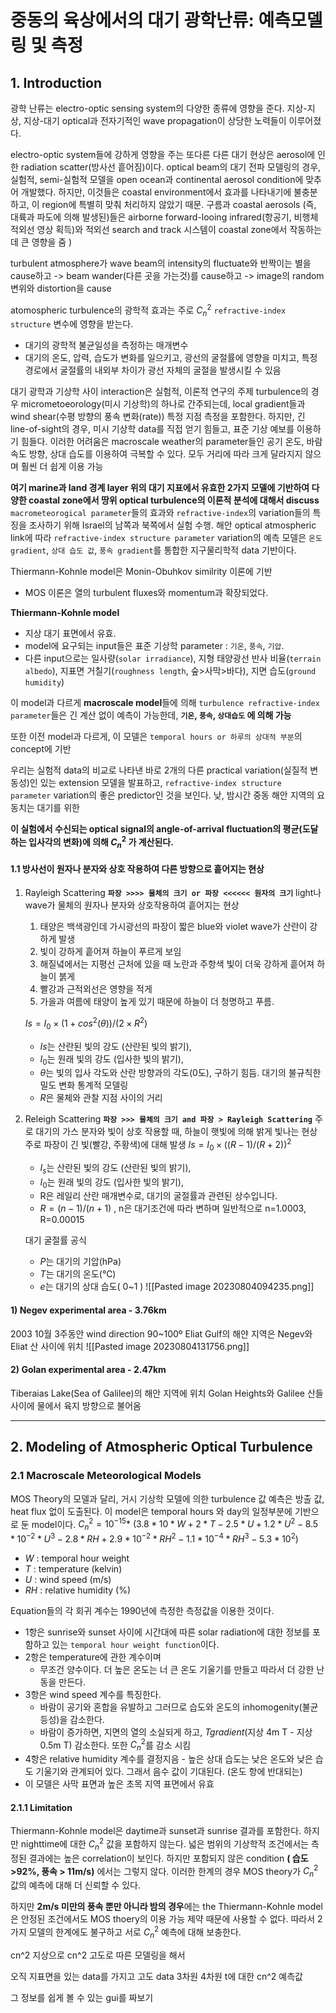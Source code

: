 # 중동의 육상에서의 대기 광학난류: 예측모델링 및 측정

## 1. Introduction

광학 난류는 electro-optic sensing system의 다양한 종류에 영향을 준다.
지상-지상, 지상-대기 optical과 전자기적인 wave propagation이 상당한 노력들이 이루어졌다.

electro-optic system들에 강하게 영향을 주는 또다른 다른 대기 현상은 aerosol에 인한 radiation scatter(방사선 흩어짐)이다.
optical beam의 대기 전파 모델링의 경우, 실험적, semi-실험적 모델을 open ocean과 continental aerosol condition에 맞추어 개발했다. 
하지만, 이것들은 coastal environment에서 효과를 나타내기에 불충분하고, 이 region에 특별히 맞춰 처리하지 않았기 때문.
구름과 coastal aerosols (즉, 대륙과 파도에 의해 발생된)들은 airborne forward-looing infrared(항공기, 비행체 적외선 영상 획득)와 적외선 search and track 시스템이 coastal zone에서 작동하는데 큰 영향을 줌 )

turbulent atmosphere가 wave beam의 intensity의 fluctuate와 반짝이는 별을 cause하고
-> beam wander(다른 곳을 가는것)를 cause하고
-> image의 random 변위와 distortion을 cause

atomospheric turbulence의 광학적 효과는 주로 $C_n^2$ `refractive-index structure` 변수에 영향을 받는다.
- 대기의 광학적 불균일성을 측정하는 매개변수
- 대기의 온도, 압력, 습도가 변화를 일으키고, 광선의 굴절률에 영향을 미치고, 특정 경로에서 굴절률의 내외부 차이가 광선 자체의 굴절을 발생시킬 수 있음

대기 광학과 기상학 사이 interaction은 실험적, 이론적 연구의 주제
turbulence의 경우 micrometoeorology(미시 기상학)의 하나로 간주되는데, local gradient들과 wind shear(수평 방향의 풍속 변화(rate)) 특정 지점 측정을 포함한다.
하지만, 긴 line-of-sight의 경우, 미시 기상학 data를 직접 얻기 힘들고, 표준 기상 예보를 이용하기 힘들다.
이러한 어려움은 macroscale weather의 parameter들인 공기 온도, 바람 속도 방향, 상대 습도를 이용하여 극복할 수 있다. 모두 거리에 따라 크게 달라지지 않으며 훨씬 더 쉽게 이용 가능

**여기 marine과 land 경계 layer 위의 대기 지표에서 유효한 2가지 모델에 기반하여  다양한 coastal zone에서 땅위 optical turbulence의 이론적 분석에 대해서 discuss**
`macrometeorogical parameter`들의 효과와 `refractive-index`의 variation들의 특징을 조사하기 위해 Israel의 남쪽과 북쪽에서 실험 수행. 해안 optical atmospheric link에 따라
`refractive-index structure parameter` variation의 예측 모델은  `온도 gradient`, `상대 습도 값`, `풍속 gradient`를 통합한 지구물리학적 data 기반이다.

Thiermann-Kohnle model은 Monin-Obuhkov similrity 이론에 기반
- MOS 이론은 열의 turbulent fluxes와 momentum과 확장되었다.

**Thiermann-Kohnle model**
- 지상 대기 표면에서 유효.
- model에 요구되는 input들은 표준 기상학 parameter : `기온`, `풍속`, `기압`.
- 다른 input으로는 일사량(`solar irradiance`), 지형 태양광선 반사 비율(`terrain albedo`), 지표면 거칠기(`roughness length`, 숲>사막>바다), 지면 습도(`ground humidity`)

이 model과 다르게 **macroscale model**들에 의해 `turbulence refractive-index parameter`들은 긴 계산 없이 예측이 가능한데, **`기온`, `풍속`, `상대습도` 에 의해 가능**

또한 이전 model과 다르게, 이 모델은 `temporal hours or 하루의 상대적 부분`의 concept에 기반

우리는 실험적 data의 비교로 나타낸 바로 2개의 다른 practical variation(실질적 변동성)인 있는 extension 모델을 발표하고,  `refractive-index structure parameter` variation의 좋은 predictor인 것을 보인다. 낮, 밤시간 중동 해안 지역의 요동치는 대기를 위한

**이 실험에서 수신되는 optical signal의 angle-of-arrival fluctuation의 평균(도달하는 입사각의 변화)에 의해 $C_n^2$ 가 계산된다.**


#### 1.1 방사선이 원자나 분자와 상호 작용하여 다른 방향으로 흩어지는 현상
1. Rayleigh Scattering
	**`파장 >>>> 물체의 크기 or 파장 <<<<<< 원자의 크기`**
	light나 wave가 물체의 원자나 분자와 상호작용하여 흩어지는 현상
	1. 태양은 백색광인데 가시광선의 파장이 짧은 blue와 violet wave가 산란이 강하게 발생
	2. 빛이 강하게 흩어져 하늘이 푸르게 보임
	3. 해질녘에서는 지평선 근처에 있을 때 노란과 주항색 빛이 더욱 강하게 흩어져 하늘이 붉게 
	4. 빨강과 근적외선은 영향을 적게
	5. 가을과 여름에 태양이 높게 있기 때문에 하늘이 더 청명하고 푸름.
	
	$Is​=I_0​×(1+cos^2(θ))/(2×R^2)​$
	- $Is$​는 산란된 빛의 강도 (산란된 빛의 밝기),
	- $I_0$​는 원래 빛의 강도 (입사한 빛의 밝기),
	- $θ$는 빛의 입사 각도와 산란 방향과의 각도(0도), 구하기 힘듬. 대기의 불규칙한 밀도 변화 통계적 모델링
	- $R$은 물체와 관찰 지점 사이의 거리


2. Releigh Scattering
	**`파장 >>> 물체의 크기 and 파장 > Rayleigh Scattering`**
	주로 대기의 가스 분자와 빛이 상호 작용할 때, 하늘이 햇빛에 의해 밝게 빛나는 현상
	주로 파장이 긴 빛(빨강, 주황색)에 대해 발생
	$Is​=I_0​×((R−1​)/(R+2))^2$
	-  $I_s$​는 산란된 빛의 강도 (산란된 빛의 밝기),
	- $I_0$​는 원래 빛의 강도 (입사한 빛의 밝기),
	- R은 레일리 산란 매개변수로, 대기의 굴절률과 관련된 상수입니다.
	- $R = (n-1)/(n+1)$ , n은 대기조건에 따라 변하며 일반적으로 n=1.0003, R=0.00015
	
	대기 굴절률 공식
	- $P$는 대기의 기압(hPa)
	- $T$는 대기의 온도(℃)
	- $e$는 대기의 상대 습도( 0~1 )
	![[Pasted image 20230804094235.png]]

#### 1) Negev experimental area - 3.76km
2003 10월 3주동안 
wind direction 90~100º
Eliat Gulf의 해얀 지역은 Negev와 Eliat 산 사이에 위치
![[Pasted image 20230804131756.png]]

#### 2) Golan experimental area - 2.47km
Tiberaias Lake(Sea of Galilee)의 해안 지역에 위치 Golan Heights와 Galilee 산들 사이에
물에서 육지 방향으로 불어옴


____
## 2. Modeling of Atmospheric Optical Turbulence  

### 2.1 Macroscale Meteorological Models
MOS Theory의 모델과 달리, 
거시 기상학 모델에 의한 turbulence 값 예측은 방출 값, heat flux 없이 도출된다.
이 model은 temporal hours 와 day의 일정부분에 기반으로 둔 model이다.
$C_n^2 = 10^{-15} *$
$(3.8*10*W + 2*T -2.5*U+1.2*U^2-8.5*10^{-2}*U^3  -2.8*RH+2.9*10^{-2}*RH^2-1.1*10^{-4}*RH^3-5.3*10^2)$
- $W$ : temporal hour weight
- $T$ : temperature (kelvin)
- $U$ : wind speed (m/s)
- $RH$ : relative humidity (%)

Equation들의 각 회귀 계수는 1990년에 측정한 측정값을 이용한 것이다.
- 1항은 sunrise와 sunset 사이에 시간대에 따른 solar radiation에 대한 정보를 포함하고 있는 `temporal hour weight function`이다.
- 2항은 temperature에 관한 계수이며
	- 무조건 양수이다. 더 높은 온도는 너 큰 온도 기울기를 만들고 따라서 더 강한 난동을 만든다.
- 3항은 wind speed 계수를 특징한다. 
	- 바람이 공기와 혼합을 유발하고 그러므로 습도와 온도의 inhomogenity(불균등성)을 감소한다.
	- 바람이 증가하면, 지면의 열의 소실되게 하고, $T gradient$(지상 4m T - 지상 0.5m T) 감소한다.  또한 $C_n^2$를 감소 시킴
- 4항은 relative humidity 계수를 결정지음
		- 높은 상대 습도는 낮은 온도와 낮은 습도 기울기와 관계되어 있다. 그래서 음수 값이 기대된다. (온도 항에 반대되는)
- 이 모델은 사막 표면과 높은 초목 지역 표면에서 유효

#### 2.1.1 Limitation
Thiermann-Kohnle model은 daytime과 sunset과 sunrise 결과를 포함한다. 하지만 nighttime에 대한 $C_n^2$ 값을 포함하지 않는다. 넓은 범위의 기상학적 조건에서는 측정된 결과에는 높은 correlation이 보인다. 
하지만 포함되지 않은 condition **( 습도>92%, 풍속 > 11m/s)** 에서는 그렇지 않다. 이러한 한계의 경우 MOS theory가 $C_n^2$ 값의 예측에 대해 더 신뢰할 수 있다. 

하지만 **2m/s 미만의 풍속 뿐만 아니라 밤의 경우**에는 the Thiermann-Kohnle model은 안정된 조건에서도 MOS thoery의 이용 가능 제약 때문에 사용할 수 없다.
따라서 2가지 모델의 한계에도 불구하고 서로 $C_n^2$ 예측에 대해 보충한다.



cn^2 지상으로
cn^2 고도로 따른 모델링을 해서

  

오직 지표면을 있는 data를 가지고 고도 data 3차원 4차원 t에 대한 cn^2 예측값

  

그 정보를 쉽게 볼 수 있는 gui를 짜보기